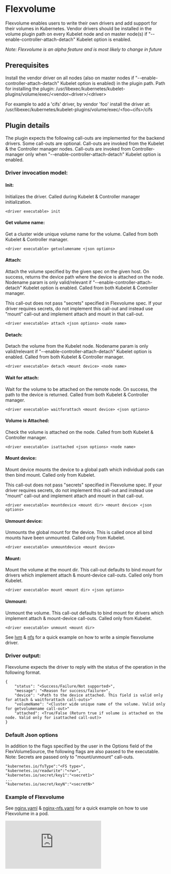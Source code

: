 # Flexvolume

Flexvolume enables users to write their own drivers and add support for their volumes in Kubernetes. Vendor drivers should be installed in the volume plugin path on every Kubelet node and on master node(s) if "--enable-controller-attach-detach" Kubelet option is enabled. 

*Note: Flexvolume is an alpha feature and is most likely to change in future*

## Prerequisites

Install the vendor driver on all nodes (also on master nodes if "--enable-controller-attach-detach" Kubelet option is enabled) in the plugin path. Path for installing the plugin: /usr/libexec/kubernetes/kubelet-plugins/volume/exec/\<vendor~driver\>/\<driver\>

For example to add a 'cifs' driver, by vendor 'foo' install the driver at: /usr/libexec/kubernetes/kubelet-plugins/volume/exec/\<foo~cifs\>/cifs

## Plugin details
The plugin expects the following call-outs are implemented for the backend drivers. Some call-outs are optional. Call-outs are invoked from the Kubelet & the Controller manager nodes.
Call-outs are invoked from Controller-manager only when "--enable-controller-attach-detach" Kubelet option is enabled.

### Driver invocation model:

#### Init:
Initializes the driver. Called during Kubelet & Controller manager initialization.

```
<driver executable> init
```

#### Get volume name:
Get a cluster wide unique volume name for the volume. Called from both Kubelet & Controller manager.

```
<driver executable> getvolumename <json options>
```

#### Attach:
Attach the volume specified by the given spec on the given host. On success, returns the device path where the device is attached on the node. Nodename param is only valid/relevant if "--enable-controller-attach-detach" Kubelet option is enabled. Called from both Kubelet & Controller manager.

This call-out does not pass "secrets" specified in Flexvolume spec. If your driver requires secrets, do not implement this call-out and instead use "mount" call-out and implement attach and mount in that call-out.

```
<driver executable> attach <json options> <node name>
```

#### Detach:
Detach the volume from the Kubelet node. Nodename param is only valid/relevant if "--enable-controller-attach-detach" Kubelet option is enabled. Called from both Kubelet & Controller manager.
```
<driver executable> detach <mount device> <node name>
```

#### Wait for attach:
Wait for the volume to be attached on the remote node. On success, the path to the device is returned. Called from both Kubelet & Controller manager.

```
<driver executable> waitforattach <mount device> <json options>
```

#### Volume is Attached:
Check the volume is attached on the node. Called from both Kubelet & Controller manager.

```
<driver executable> isattached <json options> <node name>
```

#### Mount device:
Mount device mounts the device to a global path which individual pods can then bind mount. Called only from Kubelet.

This call-out does not pass "secrets" specified in Flexvolume spec. If your driver requires secrets, do not implement this call-out and instead use "mount" call-out and implement attach and mount in that call-out.

```
<driver executable> mountdevice <mount dir> <mount device> <json options>
```

#### Unmount device:
Unmounts the global mount for the device. This is called once all bind mounts have been unmounted. Called only from Kubelet.

```
<driver executable> unmountdevice <mount device>
```

#### Mount:
Mount the volume at the mount dir. This call-out defaults to bind mount for drivers which implement attach & mount-device call-outs. Called only from Kubelet.

```
<driver executable> mount <mount dir> <json options>
```

#### Unmount:
Unmount the volume. This call-out defaults to bind mount for drivers which implement attach & mount-device call-outs. Called only from Kubelet.

```
<driver executable> unmount <mount dir>
```

See [lvm] & [nfs] for a quick example on how to write a simple flexvolume driver.

### Driver output:

Flexvolume expects the driver to reply with the status of the operation in the
following format.

```
{
	"status": "<Success/Failure/Not supported>",
	"message": "<Reason for success/failure>",
	"device": "<Path to the device attached. This field is valid only for attach & waitforattach call-outs>"
	"volumeName": "<Cluster wide unique name of the volume. Valid only for getvolumename call-out>"
	"attached": <True/False (Return true if volume is attached on the node. Valid only for isattached call-out)>
}
```

### Default Json options

In addition to the flags specified by the user in the Options field of the FlexVolumeSource, the following flags are also passed to the executable.
Note: Secrets are passed only to "mount/unmount" call-outs.

```
"kubernetes.io/fsType":"<FS type>",
"kubernetes.io/readwrite":"<rw>",
"kubernetes.io/secret/key1":"<secret1>"
...
"kubernetes.io/secret/keyN":"<secretN>"
```

### Example of Flexvolume

See [nginx.yaml] & [nginx-nfs.yaml] for a quick example on how to use Flexvolume in a pod.

<!-- BEGIN MUNGE: GENERATED_ANALYTICS -->
[![Analytics](https://kubernetes-site.appspot.com/UA-36037335-10/GitHub/examples/volumes/flexvolume/README.md?pixel)]()
<!-- END MUNGE: GENERATED_ANALYTICS -->

[lvm]: https://github.com/kubernetes-incubator/cluster-capacity/blob/master/vendor/k8s.io/kubernetes/examples/volumes/flexvolume/lvm
[nfs]: https://github.com/kubernetes-incubator/cluster-capacity/blob/master/vendor/k8s.io/kubernetes/examples/volumes/flexvolume/nfs
[nginx.yaml]: https://github.com/kubernetes-incubator/cluster-capacity/blob/master/vendor/k8s.io/kubernetes/examples/volumes/flexvolume/nginx.yaml
[nginx-nfs.yaml]: https://github.com/kubernetes-incubator/cluster-capacity/blob/master/vendor/k8s.io/kubernetes/examples/volumes/flexvolume/nginx-nfs.yaml
